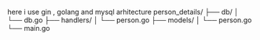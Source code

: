 here i use gin , golang and mysql
arhitecture
person_details/
├── db/
│   └── db.go
├── handlers/
│   └── person.go
├── models/
│   └── person.go
└── main.go
